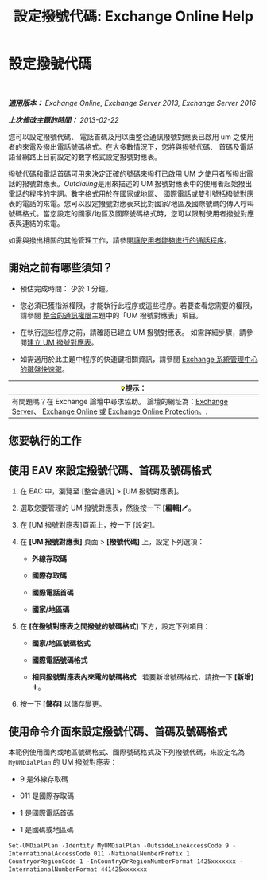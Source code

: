 ﻿---
title: '設定撥號代碼: Exchange Online Help'
TOCTitle: 設定撥號代碼
ms:assetid: e5b5efee-b734-4f70-8357-11be07b23bd0
ms:mtpsurl: https://technet.microsoft.com/zh-tw/library/Bb124992(v=EXCHG.150)
ms:contentKeyID: 51409251
ms.date: 05/23/2018
mtps_version: v=EXCHG.150
ms.translationtype: MT
---

# 設定撥號代碼

 

_**適用版本：** Exchange Online, Exchange Server 2013, Exchange Server 2016_

_**上次修改主題的時間：** 2013-02-22_

您可以設定撥號代碼、 電話首碼及用以由整合通訊撥號對應表已啟用 um 之使用者的來電及撥出電話號碼格式。在大多數情況下，您將與撥號代碼、 首碼及電話語音網路上目前設定的數字格式設定撥號對應表。

撥號代碼和電話首碼可用來決定正確的號碼來撥打已啟用 UM 之使用者所撥出電話的撥號對應表。*Outdialing*是用來描述的 UM 撥號對應表中的使用者起始撥出電話的程序的字詞。數字格式用於在國家或地區、 國際電話或雙引號括撥號對應表的電話的來電。您可以設定撥號對應表來比對國家/地區及國際號碼的傳入呼叫號碼格式。當您設定的國家/地區及國際號碼格式時，您可以限制使用者撥號對應表與連結的來電。

如需與撥出相關的其他管理工作，請參閱[讓使用者能夠進行的通話程序](allowing-users-to-make-calls-procedures-exchange-2013-help.md)。

## 開始之前有哪些須知？

  - 預估完成時間： 少於 1 分鐘。

  - 您必須已獲指派權限，才能執行此程序或這些程序。若要查看您需要的權限，請參閱 [整合的通訊權限](unified-messaging-permissions-exchange-2013-help.md)主題中的「UM 撥號對應表」項目。

  - 在執行這些程序之前，請確認已建立 UM 撥號對應表。 如需詳細步驟，請參閱[建立 UM 撥號對應表](create-a-um-dial-plan-exchange-2013-help.md)。

  - 如需適用於此主題中程序的快速鍵相關資訊，請參閱 [Exchange 系統管理中心的鍵盤快速鍵](keyboard-shortcuts-in-the-exchange-admin-center-exchange-online-protection-help.md)。

<table>
<thead>
<tr class="header">
<th><img src="images/Bb124558.tip(EXCHG.150).gif" title="提示" alt="提示" />提示：</th>
</tr>
</thead>
<tbody>
<tr class="odd">
<td>有問題嗎？在 Exchange 論壇中尋求協助。 論壇的網址為：<a href="https://go.microsoft.com/fwlink/p/?linkid=60612">Exchange Server</a>、 <a href="https://go.microsoft.com/fwlink/p/?linkid=267542">Exchange Online</a> 或 <a href="https://go.microsoft.com/fwlink/p/?linkid=285351">Exchange Online Protection</a>。.</td>
</tr>
</tbody>
</table>


## 您要執行的工作

## 使用 EAV 來設定撥號代碼、首碼及號碼格式

1.  在 EAC 中，瀏覽至 \[整合通訊\] \> \[UM 撥號對應表\]。

2.  選取您要管理的 UM 撥號對應表，然後按一下 **\[編輯\]**![編輯圖示](images/JJ218640.6f53ccb2-1f13-4c02-bea0-30690e6ea71d(EXCHG.150).gif "編輯圖示")。

3.  在 \[UM 撥號對應表\]頁面上，按一下 \[設定\]。

4.  在 **\[UM 撥號對應表\]** 頁面 \> **\[撥號代碼\]** 上，設定下列選項：
    
      - **外線存取碼**
    
      - **國際存取碼**
    
      - **國際電話首碼**
    
      - **國家/地區碼**

5.  在 **\[在撥號對應表之間撥號的號碼格式\]** 下方，設定下列項目：
    
      - **國家/地區號碼格式**
    
      - **國際電話號碼格式**
    
      - **相同撥號對應表內來電的號碼格式**   若要新增號碼格式，請按一下 **\[新增\]**![加入圖示](images/JJ218640.c1e75329-d6d7-4073-a27d-498590bbb558(EXCHG.150).gif "加入圖示")。

6.  按一下 **\[儲存\]** 以儲存變更。

## 使用命令介面來設定撥號代碼、首碼及號碼格式

本範例使用國內或地區號碼格式、國際號碼格式及下列撥號代碼，來設定名為 `MyUMDialPlan` 的 UM 撥號對應表：

  - 9 是外線存取碼

  - 011 是國際存取碼

  - 1 是國際電話首碼

  - 1 是國碼或地區碼

<!-- end list -->

    Set-UMDialPlan -Identity MyUMDialPlan -OutsideLineAccessCode 9 -InternationalAccessCode 011 -NationalNumberPrefix 1 CountryorRegionCode 1 -InCountryOrRegionNumberFormat 1425xxxxxxx -InternationalNumberFormat 441425xxxxxxx

